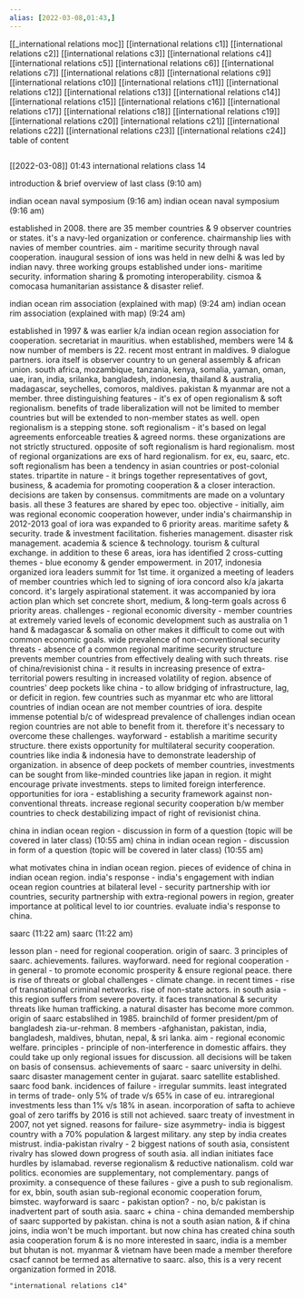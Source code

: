 ```yaml
---
alias: [2022-03-08,01:43,]
---
```

[[_international relations moc]] [[international relations c1]] [[international relations c2]] [[international relations c3]] [[international relations c4]] [[international relations c5]] [[international relations c6]] [[international relations c7]] [[international relations c8]] [[international relations c9]] [[international relations c10]]
[[international relations c11]] [[international relations c12]] [[international relations c13]] [[international relations c14]]  [[international relations c15]] [[international relations c16]] [[international relations c17]] [[international relations c18]] [[international relations c19]] [[international relations c20]]
[international relations c21]]  [[international relations c22]] [[international relations c23]] [[international relations c24]]
table of content
```toc
```

[[2022-03-08]] 01:43
international relations class 14

introduction & brief overview of last class (9:10 am)

indian ocean naval symposium (9:16 am)
indian ocean naval symposium (9:16 am)

established in 2008.
there are 35 member countries & 9 observer countries or states.
it's a navy-led organization or conference.
chairmanship lies with navies of member countries.
aim - maritime security through naval cooperation.
inaugural session of ions was held in new delhi & was led by indian navy.
three working groups established under ions-
maritime security.
information sharing & promoting interoperability.
cismoa & comocasa 
humanitarian assistance & disaster relief.

indian ocean rim association (explained with map) (9:24 am)
indian ocean rim association (explained with map) (9:24 am)

established in 1997 & was earlier k/a indian ocean region association for cooperation.
secretariat in mauritius.
when established, members were 14 & now number of members is 22.
recent most entrant in maldives.
9 dialogue partners.
iora itself is observer country to un general assembly & african union.
south africa, mozambique, tanzania, kenya, somalia, yaman, oman, uae, iran, india, srilanka, bangladesh, indonesia, thailand & australia, madagascar, seychelles, comoros, maldives.
pakistan & myanmar are not a member.
three distinguishing features -
it's ex of open regionalism & soft regionalism.
benefits of trade liberalization will not be limited to member countries but will be extended to non-member states as well.
open regionalism is a stepping stone.
soft regionalism - it's based on legal agreements enforceable treaties & agreed norms.
these organizations are not strictly structured.
opposite of soft regionalism is hard regionalism.
most of regional organizations are exs of hard regionalism.
for ex, eu, saarc, etc.
soft regionalism has been a tendency in asian countries or post-colonial states.
tripartite in nature - it brings together representatives of govt, business, & academia for promoting cooperation & a closer interaction.
decisions are taken by consensus.
commitments are made on a voluntary basis.
all these 3 features are shared by epec too.
objective -
initially, aim was regional economic cooperation however, under india's chairmanship in 2012-2013 goal of iora was expanded to 6 priority areas.
maritime safety & security.
trade & investment facilitation.
fisheries management.
disaster risk management.
academia & science & technology.
tourism & cultural exchange.
in addition to these 6 areas, iora has identified 2 cross-cutting themes - blue economy & gender empowerment.
in 2017, indonesia organized iora leaders summit for 1st time.
it organized a meeting of leaders of member countries which led to signing of iora concord also k/a jakarta concord.
it's largely aspirational statement.
it was accompanied by iora action plan which set concrete short, medium, & long-term goals across 6 priority areas.
challenges -
regional economic diversity - member countries at extremely varied levels of economic development such as australia on 1 hand & madagascar & somalia on other makes it difficult to come out with common economic goals.
wide prevalence of non-conventional security threats - absence of a common regional maritime security structure prevents member countries from effectively dealing with such threats.
rise of china/revisionist china - it results in increasing presence of extra-territorial powers resulting in increased volatility of region.
absence of countries' deep pockets like china - to allow bridging of infrastructure, lag, or deficit in region.
few countries such as myanmar etc who are littoral countries of indian ocean are not member countries of iora.
despite immense potential  b/c of widespread prevalence of challenges indian ocean region countries are not able to benefit from it.
therefore it's necessary to overcome these challenges.
wayforward - 
establish a maritime security structure.
there exists opportunity for multilateral security cooperation.
countries like india & indonesia have to demonstrate leadership of organization.
in absence of deep pockets of member countries, investments can be sought from like-minded countries like japan in region. it might encourage private investments.
steps to limited foreign interference.
opportunities for iora -
establishing a security framework against non-conventional threats.
increase regional security cooperation b/w member countries to check destabilizing impact of right of revisionist china.

china in indian ocean region - discussion in form of a question (topic will be covered in later class) (10:55 am)
china in indian ocean region - discussion in form of a question (topic will be covered in later class) (10:55 am)

what motivates china in indian ocean region.
pieces of evidence of china in indian ocean region.
india's response - india's engagement with indian ocean region countries at bilateral level - security partnership with ior countries, security partnership with extra-regional powers in region, greater importance at political level to ior countries.
evaluate india's response to china.

saarc (11:22 am)
saarc (11:22 am)

lesson plan - need for regional cooperation.
origin of saarc.
3 principles of saarc.
achievements.
failures.
wayforward.
need for regional cooperation -
in general - to promote economic prosperity & ensure regional peace.
there is rise of threats or global challenges - climate change.
in recent times - rise of transnational criminal networks.
rise of non-state actors.
in south asia - this region suffers from severe poverty.
it faces transnational & security threats like human trafficking.
a natural disaster has become more common.
origin of saarc 
estabslihed in 1985.
brainchild of former president/pm of bangladesh zia-ur-rehman.
8 members -afghanistan, pakistan, india, bangladesh, maldives, bhutan, nepal, & sri lanka.
aim - regional economic welfare.
principles - 
principle of non-interference in domestic affairs.
they could take up only regional issues for discussion.
all decisions will be taken on basis of consensus.
achievements of saarc -
saarc university in delhi.
saarc disaster management center in gujarat.
saarc satellite established.
saarc food bank.
incidences of failure -
irregular summits.
least integrated in terms of trade- only 5% of trade v/s 65% in case of eu.
intraregional investments less than 1% v/s 18% in asean.
incorporation of safta to achieve goal of zero tariffs by 2016 is still not achieved.
saarc treaty of investment in 2007, not yet signed.
reasons for failure- 
size asymmetry- india is biggest country with a 70% population & largest military.
any step by india creates mistrust.
india-pakistan rivalry - 2 biggest nations of south asia, consistent rivalry has slowed down progress of south asia.
all indian initiates face hurdles by islamabad.
reverse regionalism & reductive nationalism.
cold war politics.
economies are supplementary, not complementary.
pangs of proximity.
a consequence of these failures - give a push to sub regionalism.
for ex, bbin, south asian sub-regional economic cooperation forum, bimstec.
wayforward 
is saarc - pakistan option? - no,  b/c pakistan is inadvertent part of south asia.
saarc + china - china demanded membership of saarc supported by pakistan.
china is not a south asian nation, & if china joins, india won't be much important.
but now china has created china south asia cooperation forum & is no more interested in saarc, india is a member but bhutan is not.
myanmar & vietnam have been made a member therefore csacf cannot be termed as alternative to saarc.
also, this is a very recent organization formed in 2018.
```query
"international relations c14"
```